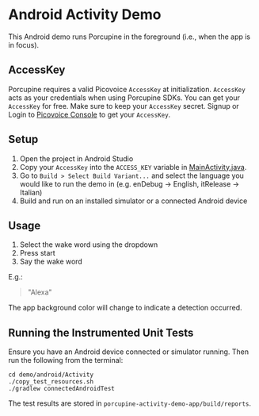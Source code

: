 # Android Activity Demo

This Android demo runs Porcupine in the foreground (i.e., when the app is in focus).

## AccessKey

Porcupine requires a valid Picovoice `AccessKey` at initialization. `AccessKey` acts as your credentials when using Porcupine SDKs.
You can get your `AccessKey` for free. Make sure to keep your `AccessKey` secret.
Signup or Login to [Picovoice Console](https://console.picovoice.ai/) to get your `AccessKey`.

## Setup

1. Open the project in Android Studio
2. Copy your `AccessKey` into the `ACCESS_KEY` variable in [MainActivity.java](./porcupine-activity-demo-app/src/main/java/ai/picovoice/porcupine/demo/MainActivity.java).
3. Go to `Build > Select Build Variant...` and select the language you would like to run the demo in (e.g. enDebug -> English, itRelease -> Italian)
4. Build and run on an installed simulator or a connected Android device

## Usage

1. Select the wake word using the dropdown
2. Press start
3. Say the wake word

E.g.:

> "Alexa"

The app background color will change to indicate a detection occurred.

## Running the Instrumented Unit Tests

Ensure you have an Android device connected or simulator running. Then run the following from the terminal:

```console
cd demo/android/Activity
./copy_test_resources.sh
./gradlew connectedAndroidTest
```

The test results are stored in `porcupine-activity-demo-app/build/reports`.
